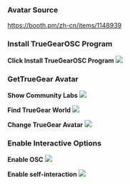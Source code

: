 ### Avatar Source

https://booth.pm/zh-cn/items/1148939

### Install TrueGearOSC Program

**Click Install TrueGearOSC Program**
![](https://truegear.s3.bitiful.net/VRChat/img1.png)

### GetTrueGear Avatar

**Show Community Labs**
![](https://truegear.s3.bitiful.net/VRChat/1.gif)

**Find TrueGear World**
![](https://truegear.s3.bitiful.net/VRChat/2.gif)

**Change TrueGear Avatar**
![](https://truegear.s3.bitiful.net/VRChat/3.gif)

### Enable Interactive Options

**Enable OSC**
![](https://truegear.s3.bitiful.net/VRChat/4.gif)

**Enable self-interaction**
![](https://truegear.s3.bitiful.net/VRChat/5.gif)

